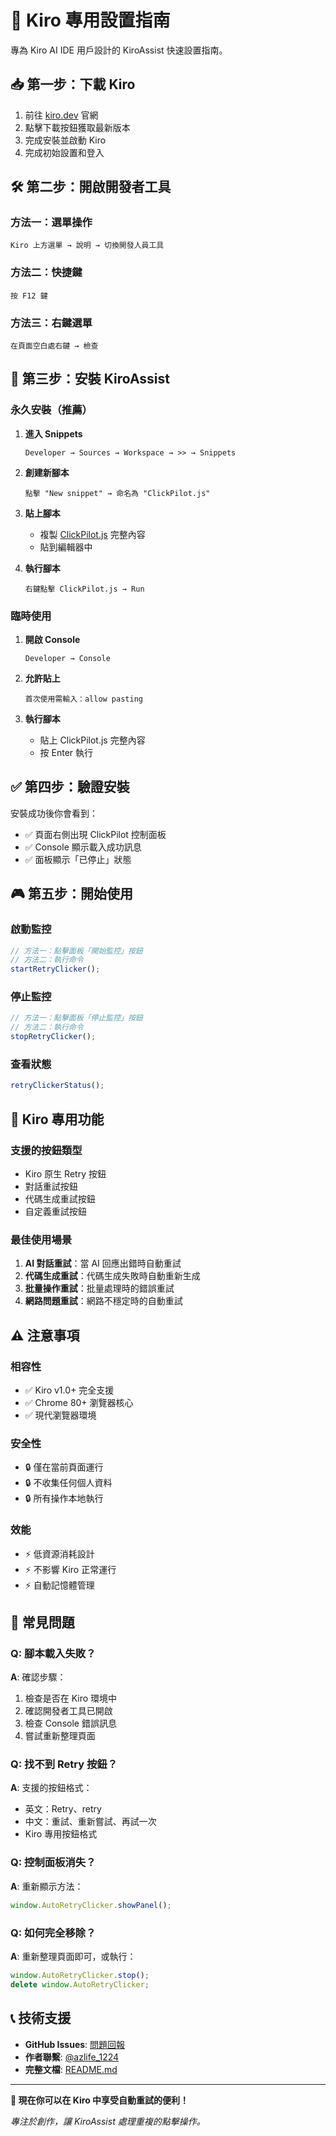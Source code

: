 # 🎯 Kiro 專用設置指南

專為 Kiro AI IDE 用戶設計的 KiroAssist 快速設置指南。

## 📥 第一步：下載 Kiro

1. 前往 [kiro.dev](https://kiro.dev/) 官網
2. 點擊下載按鈕獲取最新版本
3. 完成安裝並啟動 Kiro
4. 完成初始設置和登入

## 🛠️ 第二步：開啟開發者工具

### 方法一：選單操作
```
Kiro 上方選單 → 說明 → 切換開發人員工具
```

### 方法二：快捷鍵
```
按 F12 鍵
```

### 方法三：右鍵選單
```
在頁面空白處右鍵 → 檢查
```

## 🚀 第三步：安裝 KiroAssist

### 永久安裝（推薦）

1. **進入 Snippets**
   ```
   Developer → Sources → Workspace → >> → Snippets
   ```

2. **創建新腳本**
   ```
   點擊 "New snippet" → 命名為 "ClickPilot.js"
   ```

3. **貼上腳本**
   - 複製 [ClickPilot.js](../ClickPilot.js) 完整內容
   - 貼到編輯器中

4. **執行腳本**
   ```
   右鍵點擊 ClickPilot.js → Run
   ```

### 臨時使用

1. **開啟 Console**
   ```
   Developer → Console
   ```

2. **允許貼上**
   ```
   首次使用需輸入：allow pasting
   ```

3. **執行腳本**
   - 貼上 ClickPilot.js 完整內容
   - 按 Enter 執行

## ✅ 第四步：驗證安裝

安裝成功後你會看到：

- ✅ 頁面右側出現 ClickPilot 控制面板
- ✅ Console 顯示載入成功訊息
- ✅ 面板顯示「已停止」狀態

## 🎮 第五步：開始使用

### 啟動監控
```javascript
// 方法一：點擊面板「開始監控」按鈕
// 方法二：執行命令
startRetryClicker();
```

### 停止監控
```javascript
// 方法一：點擊面板「停止監控」按鈕
// 方法二：執行命令
stopRetryClicker();
```

### 查看狀態
```javascript
retryClickerStatus();
```

## 🎯 Kiro 專用功能

### 支援的按鈕類型
- Kiro 原生 Retry 按鈕
- 對話重試按鈕
- 代碼生成重試按鈕
- 自定義重試按鈕

### 最佳使用場景
1. **AI 對話重試**：當 AI 回應出錯時自動重試
2. **代碼生成重試**：代碼生成失敗時自動重新生成
3. **批量操作重試**：批量處理時的錯誤重試
4. **網路問題重試**：網路不穩定時的自動重試

## ⚠️ 注意事項

### 相容性
- ✅ Kiro v1.0+ 完全支援
- ✅ Chrome 80+ 瀏覽器核心
- ✅ 現代瀏覽器環境

### 安全性
- 🔒 僅在當前頁面運行
- 🔒 不收集任何個人資料
- 🔒 所有操作本地執行

### 效能
- ⚡ 低資源消耗設計
- ⚡ 不影響 Kiro 正常運行
- ⚡ 自動記憶體管理

## 🐛 常見問題

### Q: 腳本載入失敗？
**A**: 確認步驟：
1. 檢查是否在 Kiro 環境中
2. 確認開發者工具已開啟
3. 檢查 Console 錯誤訊息
4. 嘗試重新整理頁面

### Q: 找不到 Retry 按鈕？
**A**: 支援的按鈕格式：
- 英文：Retry、retry
- 中文：重試、重新嘗試、再試一次
- Kiro 專用按鈕格式

### Q: 控制面板消失？
**A**: 重新顯示方法：
```javascript
window.AutoRetryClicker.showPanel();
```

### Q: 如何完全移除？
**A**: 重新整理頁面即可，或執行：
```javascript
window.AutoRetryClicker.stop();
delete window.AutoRetryClicker;
```

## 📞 技術支援

- **GitHub Issues**: [問題回報](https://github.com/s123104/KiroAssist/issues)
- **作者聯繫**: [@azlife_1224](https://www.threads.net/@azlife_1224)
- **完整文檔**: [README.md](../README.md)

---

**🎉 現在你可以在 Kiro 中享受自動重試的便利！**

*專注於創作，讓 KiroAssist 處理重複的點擊操作。*
